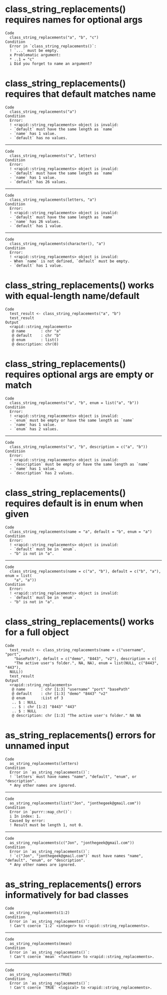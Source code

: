 # class_string_replacements() requires names for optional args

    Code
      class_string_replacements("a", "b", "c")
    Condition
      Error in `class_string_replacements()`:
      ! `...` must be empty.
      x Problematic argument:
      * ..1 = "c"
      i Did you forget to name an argument?

# class_string_replacements() requires that default matches name

    Code
      class_string_replacements("a")
    Condition
      Error:
      ! <rapid::string_replacements> object is invalid:
      - `default` must have the same length as `name`
      - `name` has 1 value.
      - `default` has no values.

---

    Code
      class_string_replacements("a", letters)
    Condition
      Error:
      ! <rapid::string_replacements> object is invalid:
      - `default` must have the same length as `name`
      - `name` has 1 value.
      - `default` has 26 values.

---

    Code
      class_string_replacements(letters, "a")
    Condition
      Error:
      ! <rapid::string_replacements> object is invalid:
      - `default` must have the same length as `name`
      - `name` has 26 values.
      - `default` has 1 value.

---

    Code
      class_string_replacements(character(), "a")
    Condition
      Error:
      ! <rapid::string_replacements> object is invalid:
      - When `name` is not defined, `default` must be empty.
      - `default` has 1 value.

# class_string_replacements() works with equal-length name/default

    Code
      test_result <- class_string_replacements("a", "b")
      test_result
    Output
      <rapid::string_replacements>
       @ name       : chr "a"
       @ default    : chr "b"
       @ enum       : list()
       @ description: chr(0) 

# class_string_replacements() requires optional args are empty or match

    Code
      class_string_replacements("a", "b", enum = list("a", "b"))
    Condition
      Error:
      ! <rapid::string_replacements> object is invalid:
      - `enum` must be empty or have the same length as `name`
      - `name` has 1 value.
      - `enum` has 2 values.

---

    Code
      class_string_replacements("a", "b", description = c("a", "b"))
    Condition
      Error:
      ! <rapid::string_replacements> object is invalid:
      - `description` must be empty or have the same length as `name`
      - `name` has 1 value.
      - `description` has 2 values.

# class_string_replacements() requires default is in enum when given

    Code
      class_string_replacements(name = "a", default = "b", enum = "a")
    Condition
      Error:
      ! <rapid::string_replacements> object is invalid:
      - `default` must be in `enum`.
      - "b" is not in "a".

---

    Code
      class_string_replacements(name = c("a", "b"), default = c("b", "a"), enum = list(
        "a", "a"))
    Condition
      Error:
      ! <rapid::string_replacements> object is invalid:
      - `default` must be in `enum`.
      - "b" is not in "a".

# class_string_replacements() works for a full object

    Code
      test_result <- class_string_replacements(name = c("username", "port",
        "basePath"), default = c("demo", "8443", "v2"), description = c(
        "The active user's folder.", NA, NA), enum = list(NULL, c("8443", "443"),
      NULL))
      test_result
    Output
      <rapid::string_replacements>
       @ name       : chr [1:3] "username" "port" "basePath"
       @ default    : chr [1:3] "demo" "8443" "v2"
       @ enum       :List of 3
       .. $ : NULL
       .. $ : chr [1:2] "8443" "443"
       .. $ : NULL
       @ description: chr [1:3] "The active user's folder." NA NA

# as_string_replacements() errors for unnamed input

    Code
      as_string_replacements(letters)
    Condition
      Error in `as_string_replacements()`:
      ! `letters` must have names "name", "default", "enum", or "description".
      * Any other names are ignored.

---

    Code
      as_string_replacements(list("Jon", "jonthegeek@gmail.com"))
    Condition
      Error in `purrr::map_chr()`:
      i In index: 1.
      Caused by error:
      ! Result must be length 1, not 0.

---

    Code
      as_string_replacements(c("Jon", "jonthegeek@gmail.com"))
    Condition
      Error in `as_string_replacements()`:
      ! `c("Jon", "jonthegeek@gmail.com")` must have names "name", "default", "enum", or "description".
      * Any other names are ignored.

# as_string_replacements() errors informatively for bad classes

    Code
      as_string_replacements(1:2)
    Condition
      Error in `as_string_replacements()`:
      ! Can't coerce `1:2` <integer> to <rapid::string_replacements>.

---

    Code
      as_string_replacements(mean)
    Condition
      Error in `as_string_replacements()`:
      ! Can't coerce `mean` <function> to <rapid::string_replacements>.

---

    Code
      as_string_replacements(TRUE)
    Condition
      Error in `as_string_replacements()`:
      ! Can't coerce `TRUE` <logical> to <rapid::string_replacements>.

